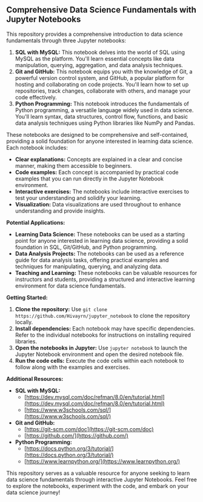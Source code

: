 ## Comprehensive Data Science Fundamentals with Jupyter Notebooks

This repository provides a comprehensive introduction to data science fundamentals through three Jupyter notebooks:

1. **SQL with MySQL:** This notebook delves into the world of SQL using MySQL as the platform. You'll learn essential concepts like data manipulation, querying, aggregation, and data analysis techniques.
2. **Git and GitHub:** This notebook equips you with the knowledge of Git, a powerful version control system, and GitHub, a popular platform for hosting and collaborating on code projects. You'll learn how to set up repositories, track changes, collaborate with others, and manage your code effectively.
3. **Python Programming:** This notebook introduces the fundamentals of Python programming, a versatile language widely used in data science. You'll learn syntax, data structures, control flow, functions, and basic data analysis techniques using Python libraries like NumPy and Pandas.

These notebooks are designed to be comprehensive and self-contained, providing a solid foundation for anyone interested in learning data science. Each notebook includes:

* **Clear explanations:** Concepts are explained in a clear and concise manner, making them accessible to beginners.
* **Code examples:** Each concept is accompanied by practical code examples that you can run directly in the Jupyter Notebook environment.
* **Interactive exercises:** The notebooks include interactive exercises to test your understanding and solidify your learning.
* **Visualization:** Data visualizations are used throughout to enhance understanding and provide insights.

**Potential Applications:**

* **Learning Data Science:** These notebooks can be used as a starting point for anyone interested in learning data science, providing a solid foundation in SQL, Git/GitHub, and Python programming.
* **Data Analysis Projects:** The notebooks can be used as a reference guide for data analysis tasks, offering practical examples and techniques for manipulating, querying, and analyzing data.
* **Teaching and Learning:** These notebooks can be valuable resources for instructors and students, providing a structured and interactive learning environment for data science fundamentals.

**Getting Started:**

1. **Clone the repository:** Use `git clone https://github.com/Hivayrn/jupyter_notebook` to clone the repository locally.
2. **Install dependencies:** Each notebook may have specific dependencies. Refer to the individual notebooks for instructions on installing required libraries.
3. **Open the notebooks in Jupyter:** Use `jupyter notebook` to launch the Jupyter Notebook environment and open the desired notebook file.
4. **Run the code cells:** Execute the code cells within each notebook to follow along with the examples and exercises.

**Additional Resources:**

* **SQL with MySQL:**
    * [https://dev.mysql.com/doc/refman/8.0/en/tutorial.html](https://dev.mysql.com/doc/refman/8.0/en/tutorial.html)
    * [https://www.w3schools.com/sql/](https://www.w3schools.com/sql/)
* **Git and GitHub:**
    * [https://git-scm.com/doc](https://git-scm.com/doc)
    * [https://github.com/](https://github.com/)
* **Python Programming:**
    * [https://docs.python.org/3/tutorial/](https://docs.python.org/3/tutorial/)
    * [https://www.learnpython.org/](https://www.learnpython.org/)

This repository serves as a valuable resource for anyone seeking to learn data science fundamentals through interactive Jupyter Notebooks. Feel free to explore the notebooks, experiment with the code, and embark on your data science journey!
